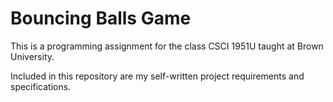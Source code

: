 # Bouncing Balls Game

This is a programming assignment for the class CSCI 1951U taught at Brown University.

Included in this repository are my self-written project requirements and specifications.
